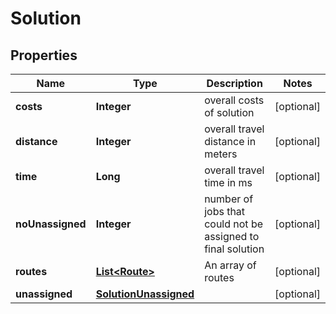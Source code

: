 
# Solution

## Properties
Name | Type | Description | Notes
------------ | ------------- | ------------- | -------------
**costs** | **Integer** | overall costs of solution |  [optional]
**distance** | **Integer** | overall travel distance in meters |  [optional]
**time** | **Long** | overall travel time in ms |  [optional]
**noUnassigned** | **Integer** | number of jobs that could not be assigned to final solution |  [optional]
**routes** | [**List&lt;Route&gt;**](Route.md) | An array of routes |  [optional]
**unassigned** | [**SolutionUnassigned**](SolutionUnassigned.md) |  |  [optional]




